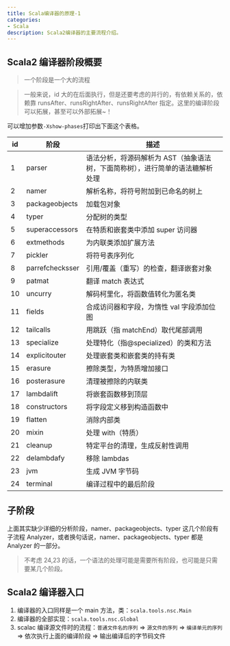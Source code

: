 ```yaml
---
title: Scala编译器的原理-1
categories:
- Scala
description: Scala2编译器的主要流程介绍。
---
```


## Scala2 编译器阶段概要

> 一个阶段是一个大的流程

> 一般来说，id 大的在后面执行，但是还要考虑的并行的，有依赖关系的，依赖靠 runsAfter、runsRightAfter、runsRightAfter 指定。这里的编译阶段可以拓展，甚至可以外部拓展~！

可以增加参数`-Xshow-phases`打印出下面这个表格。

| id  | 阶段            | 描述                                                                           |
| --- | --------------- | ------------------------------------------------------------------------------ |
| 1   | parser          | 语法分析，将源码解析为 AST（抽象语法树，下面简称树），进行简单的语法糖解析处理 |
| 2   | namer           | 解析名称，将符号附加到已命名的树上                                             |
| 3   | packageobjects  | 加载包对象                                                                     |
| 4   | typer           | 分配树的类型                                                                   |
| 5   | superaccessors  | 在特质和嵌套类中添加 super 访问器                                              |
| 6   | extmethods      | 为内联类添加扩展方法                                                           |
| 7   | pickler         | 将符号表序列化                                                                 |
| 8   | parrefchecksser | 引用/覆盖（重写）的检查，翻译嵌套对象                                          |
| 9   | patmat          | 翻译 match 表达式                                                              |
| 10  | uncurry         | 解码柯里化，将函数值转化为匿名类                                               |
| 11  | fields          | 合成访问器和字段，为惰性 val 字段添加位图                                      |
| 12  | tailcalls       | 用跳跃（指 matchEnd）取代尾部调用                                              |
| 13  | specialize      | 处理特化（指@specialized）的类和方法                                           |
| 14  | explicitouter   | 处理嵌套类和嵌套类的持有类                                                     |
| 15  | erasure         | 擦除类型，为特质增加接口                                                       |
| 16  | posterasure     | 清理被擦除的内联类                                                             |
| 17  | lambdalift      | 将嵌套函数移到顶层                                                             |
| 18  | constructors    | 将字段定义移到构造函数中                                                       |
| 19  | flatten         | 消除内部类                                                                     |
| 20  | mixin           | 处理 with（特质）                                                                     |
| 21  | cleanup         | 特定平台的清理，生成反射性调用                                                 |
| 22  | delambdafy      | 移除 lambdas                                                                   |
| 23  | jvm             | 生成 JVM 字节码                                                                |
| 24  | terminal        | 编译过程中的最后阶段                                                           |

## 子阶段

上面其实缺少详细的分析阶段，namer、packageobjects、typer 这几个阶段有子流程 Analyzer，或者换句话说，namer、packageobjects、typer 都是 Analyzer 的一部分。

> 不考虑 24,23 的话，一个语法的处理可能是需要所有阶段，也可能是只需要某几个阶段。


## Scala2 编译器入口

1. 编译器的入口同样是一个 main 方法，类：`scala.tools.nsc.Main`
2. 编译器的全部实现：`scala.tools.nsc.Global`
3. scalac 编译源文件时的流程：`普通文件名的序列` => `源文件的序列` => `编译单元的序列` => 依次执行上面的编译阶段 => 输出编译后的字节码文件

